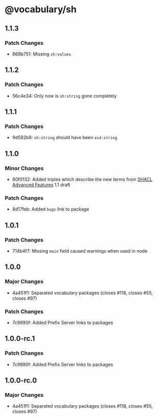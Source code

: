 # @vocabulary/sh

## 1.1.3

### Patch Changes

- 868b751: Missing `sh:values`

## 1.1.2

### Patch Changes

- 56c4e34: Only now is `sh:string` gone completely

## 1.1.1

### Patch Changes

- 9d582b8: `sh:string` should have been `xsd:string`

## 1.1.0

### Minor Changes

- 80f0132: Added triples which describe the new terms from [SHACL Advanced Features](https://w3c.github.io/shacl/shacl-af/) 1.1 draft

### Patch Changes

- 8d17feb: Added `bugs` link to package

## 1.0.1

### Patch Changes

- 714b4f7: Missing `main` field caused warnings when used in node

## 1.0.0

### Major Changes

- 4a451f1: Separated vocabulary packages (closes #118, closes #55, closes #97)

### Patch Changes

- 7c9890f: Added Prefix Server links to packages

## 1.0.0-rc.1

### Patch Changes

- 7c9890f: Added Prefix Server links to packages

## 1.0.0-rc.0

### Major Changes

- 4a451f1: Separated vocabulary packages (closes #118, closes #55, closes #97)
